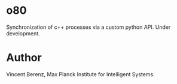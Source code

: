 # o80
Synchronization of c++ processes via a custom python API.
Under development.

# Author
Vincent Berenz, Max Planck Institute for Intelligent Systems.
